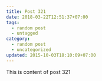 ```yaml
---
title: Post 321
date: 2018-03-22T12:51:37+07:00
tags:
  - random post
  - untagged
category:
  - random post
  - uncategorized
updated: 2015-10-03T18:10:09+07:00
---
```

This is content of post 321